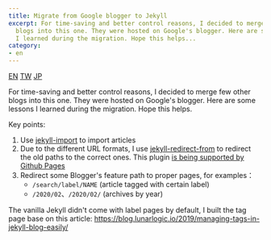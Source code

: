 ```yaml
---
title: Migrate from Google blogger to Jekyll
excerpt: For time-saving and better control reasons, I decided to merge few other
  blogs into this one. They were hosted on Google's blogger. Here are some lessons
  I learned during the migration. Hope this helps...
category:
- en
---
```


<a href="{% link _posts/2021-03-07-migrate-google-blogger-to-jekyll-en.md %}" title="Migrate from Google blogger to Jekyll" class="lang-btn lang-current">EN</a>
<a href="{% link _posts/2021-03-07-migrate-google-blogger-to-jekyll.md %}" title="從 Google blogger 搬家到 Jekyll" class="lang-btn">TW</a>
<a href="{% link _posts/2021-03-07-migrate-google-blogger-to-jekyll-jp.md %}" title="Google BloggerからJekyllへ移行した" class="lang-btn">JP</a>

For time-saving and better control reasons, I decided to merge few other blogs into this one. They were hosted on Google's blogger. Here are some lessons I learned during the migration. Hope this helps.

Key points:

1. Use [jekyll-import](https://import.jekyllrb.com/docs/blogger/) to import articles
2. Due to the different URL formats, I use [jekyll-redirect-from](https://github.com/jekyll/jekyll-redirect-from) to redirect the old paths to the correct ones. This plugin [is being supported by Github Pages](https://pages.github.com/versions/)
3. Redirect some Blogger's feature path to proper pages, for examples：
    - `/search/label/NAME` (article tagged with certain label)
    - `/2020/02`、`/2020/02/` (archives by year)

The vanilla Jekyll didn't come with label pages by default, I built the tag page base on this article:  https://blog.lunarlogic.io/2019/managing-tags-in-jekyll-blog-easily/
